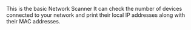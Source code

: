 This is the basic Network Scanner
It can check the number of devices connected to your network and print their local IP addresses along with their MAC addresses.



